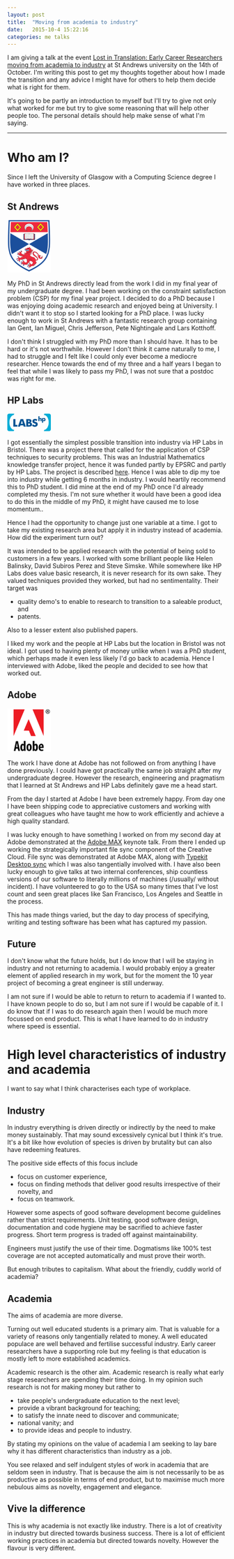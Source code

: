 ```yaml
---
layout: post
title:  "Moving from academia to industry"
date:   2015-10-4 15:22:16
categories: me talks
---
```


I am giving a talk at the event [Lost in Translation: Early Career Researchers moving from academia to industry](http://www.eventbrite.co.uk/e/lost-in-translation-early-career-researchers-moving-from-academia-to-industry-tickets-7269436079) at St Andrews university on the 14th of October. I'm writing this post to get my thoughts together about how I made the transition and any advice I might have for others to help them decide what is right for them.

It's going to be partly an introduction to myself but I'll try to give not only what worked for me but try to give some reasoning that will help other people too. The personal details should help make sense of what I'm saying.

---

<!-- 

Outline:
- who am I?
 - PhD
 - HP Labs
  - represents the first route into industry, i.e. uni-industrial partnership, dip the toe in
 - Adobe
  - another route into industry, jumping in head first
 - ...?
  - don't know but likely not academia again, hopefully more in the direction of research again..
  - I cannot comment on how easy it is to move back...
- high level
 - characteristics of industry, i.e. money as an aim
 - characteristics of academia, more diffuse purposes
- types of role in industry
- types of industries
- what I love about industry
 - interest in what I do
  - lots of people using my stuff
  - people love it and are deeply interested that it 
 - job availability, security, salary and flexibility of location etc.
 - working within more stringent constraints
  - less individualistic
  - priorities are more frequently set externally
  - the problems are typically simpler, but have a high degree of complicating factors 
   - like time constraints, legacy code and the requirement for total perfection in usability, but also pragmatism
- what frightened me before I took the plunge
 - abandoning career and feeling a failure
  - just because you can have an academic career doesn't mean you have to
  - nobody cares about your research as such
   - but I found that I didn't care about that
   - don't fall into the sunk cost fallacy
  - nobody cares about how clever you've been, sometime you are successful by being stupid and getting it done
- what still bothers me
 - loss of autonomy and free time
  - flipside is that the existence of 9-5 helps ground your schedule and get back your free time
 - stagnating research skills and loss of route back
- conclusion
 - main advantages of industry
  - different work you may prefer
  - salary + job availability
 - main advantages of academia
  - self indulgence
  - eventual job security
 - if you love what you're doing, keep doing it if you can
 - if you don't then try something new
  - even if you do want to stay in academia, please consider abandoning your research area
   - even Donald Knuth has never used his PhD skills at all
   - you must be unsentimental about your previous work
   - your previous skills make you distinctive when you do something new, even if there is a new learning curve
  - we are in a luxury industry where skills are in demand, you can make mistakes
  - as far as I'm concerned I lost nothing but doing a PhD
  - if I'd kept flogging the dead horse then I would have been losing out
-->

# Who am I?

Since I left the University of Glasgow with a Computing Science degree I have worked in three places.

## St Andrews

<img src="/resources/academia-post/st_and.svg" width="100">

My PhD in St Andrews directly lead from the work I did in my final year of my undergraduate degree. I had been working on the constraint satisfaction problem (CSP) for my final year project. I decided to do a PhD because I was enjoying doing academic research and enjoyed being at University. I didn't want it to stop so I started looking for a PhD place. I was lucky enough to work in St Andrews with a fantastic research group containing Ian Gent, Ian Miguel, Chris Jefferson, Pete Nightingale and Lars Kotthoff.

I don't think I struggled with my PhD more than I should have. It has to be hard or it's not worthwhile. However I don't think it came naturally to me, I had to struggle and I felt like I could only ever become a mediocre researcher. Hence towards the end of my three and a half years I began to feel that while I was likely to pass my PhD, I was not sure that a postdoc was right for me.

<!-- Slides: first pages of my papers? -->

## HP Labs

<img src="/resources/academia-post/HP_labs.png" width="100">

I got essentially the simplest possible transition into industry via HP Labs in Bristol. There was a project there that called for the application of CSP techniques to security problems. This was an Industrial Mathematics knowledge transfer project, hence it was funded partly by EPSRC and partly by HP Labs. The project is described [here](https://connect.innovateuk.org/web/partnership-programmes/article-view/-/blogs/automatic-policy-enforcement-exchange). Hence I was able to dip my toe into industry while getting 6 months in industry. I would heartily recommend this to PhD student. I did mine at the end of my PhD once I'd already completed my thesis. I'm not sure whether it would have been a good idea to do this in the middle of my PhD, it might have caused me to lose momentum..

Hence I had the opportunity to change just one variable at a time. I got to take my existing research area but apply it in industry instead of academia. How did the experiment turn out?

It was intended to be applied research with the potential of being sold to customers in a few years. I worked with some brilliant people like Helen Balinsky, David Subiros Perez and Steve Simske. While somewhere like HP Labs does value basic research, it is never research for its own sake. They valued techniques provided they worked, but had no sentimentality. Their target was 

- quality demo's to enable to research to transition to a saleable product, and
- patents.

Also to a lesser extent also published papers.

I liked my work and the people at HP Labs but the location in Bristol was not ideal. I got used to having plenty of money unlike when I was a PhD student, which perhaps made it even less likely I'd go back to academia. Hence I interviewed with Adobe, liked the people and decided to see how that worked out.

<!-- Slides: first pages of my papers, patents and software screenshots? -->

## Adobe

<img src="/resources/academia-post/Adobe.svg" width="100">

The work I have done at Adobe has not followed on from anything I have done previously. I could have got practically the same job straight after my undergraduate degree. However the research, engineering and pragmatism that I learned at St Andrews and HP Labs definitely gave me a head start.

From the day I started at Adobe I have been extremely happy. From day one I have been shipping code to appreciative customers and working with great colleagues who have taught me how to work efficiently and achieve a high quality standard.

I was lucky enough to have something I worked on from my second day at Adobe demonstrated at the [Adobe MAX](https://max.adobe.com/) keynote talk. From there I ended up working the strategically important file sync component of the Creative Cloud. File sync was demonstrated at Adobe MAX, along with [Typekit Desktop sync](https://typekit.com/fonts?licenses=deskto) which I was also tangentially involved with. I have also been lucky enough to give talks at two internal conferences, ship countless versions of our software to literally millions of machines (/usually/ without incident). I have volunteered to go to the USA so many times that I've lost count and seen great places like San Francisco, Los Angeles and Seattle in the process.

This has made things varied, but the day to day process of specifying, writing and testing software has been what has captured my passion.

<!-- Slides: screenshots of MAX keynotes, software, stock price -->
<!-- https://twitter.com/ehsankia_/status/651115066037633024 -->

## Future

I don't know what the future holds, but I do know that I will be staying in industry and not returning to academia. I would probably enjoy a greater element of applied research in my work, but for the moment the 10 year project of becoming a great engineer is still underway.

I am not sure if I would be able to return to return to academia if I wanted to. I have known people to do so, but I am not sure if I would be capable of it. I do know that if I was to do research again then I would be much more focussed on end product. This is what I have learned to do in industry where speed is essential.

# High level characteristics of industry and academia

I want to say what I think characterises each type of workplace.

## Industry

In industry everything is driven directly or indirectly by the need to make money sustainably. That may sound excessively cynical but I think it's true. It's a bit like how evolution of species is driven by brutality but can also have redeeming features.

The positive side effects of this focus include

- focus on customer experience,
- focus on finding methods that deliver good results irrespective of their novelty, and
- focus on teamwork.

However some aspects of good software development become guidelines rather than strict requirements. Unit testing, good software design, documentation and code hygiene may be sacrified to achieve faster progress. Short term progress is traded off against maintainability.

Engineers must justify the use of their time. Dogmatisms like 100% test coverage are not accepted automatically and must prove their worth.

But enough tributes to capitalism. What about the friendly, cuddly world of academia?

## Academia

The aims of academia are more diverse. 

Turning out well educated students is a primary aim. That is valuable for a variety of reasons only tangentially related to money. A well educated populace are well behaved and fertilise successful industry. Early career researchers have a supporting role but my feeling is that education is mostly left to more established academics. 

Academic research is the other aim. Academic research is really what early stage researchers are spending their time doing. In my opinion such research is not for making money but rather to

- take people's undergraduate education to the next level;
- provide a vibrant background for teaching;
- to satisfy the innate need to discover and communicate;
- national vanity; and 
- to provide ideas and people to industry.

By stating my opinions on the value of academia I am seeking to lay bare why it has different characteristics than industry as a job.

You see relaxed and self indulgent styles of work in academia that are seldom seen in industry. That is because the aim is not necessarily to be as productive as possible in terms of end product, but to maximise much more nebulous aims as novelty, engagement and elegance.

## Vive la difference

This is why academia is not exactly like industry. There is a lot of creativity in industry but directed towards business success. There is a lot of efficient working practices in academia but directed towards novelty. However the flavour is very different.

